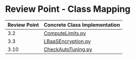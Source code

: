 # Review Point - Class Mapping

| Review Point | Concrete Class Implementation                           
|--------------|---------------------------------------------------------
| 3.2          | [ComputeLimits.py](ComputeLimits.py)    
| 3.3          | [LBaaSEncryption.py](LBaaSEncryption.py)                                        
| 3.10         | [CheckAutoTuning.py](CheckAutoTuning.py)                                    
